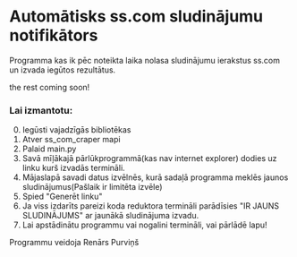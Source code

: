 # Automātisks ss.com sludinājumu notifikātors

Programma kas ik pēc noteikta laika nolasa sludinājumu ierakstus ss.com un izvada iegūtos rezultātus.

the rest coming soon!
 
### Lai izmantotu:
0. Iegūsti vajadzīgās bibliotēkas
1. Atver ss_com_craper mapi
2. Palaid main.py
3. Savā mīļākajā pārlūkprogrammā(kas nav internet explorer) dodies uz linku kurš izvadās termināli.
4. Mājaslapā savadi datus izvēlnēs, kurā sadaļā programma meklēs jaunos sludinājumus(Pašlaik ir limitēta izvēle)
5. Spied "Generēt linku"
6. Ja viss izdarīts pareizi koda reduktora termināli parādīsies "IR JAUNS SLUDINĀJUMS" ar jaunākā sludinājuma izvadu.
7. Lai apstādinātu programmu vai nogalini termināli, vai pārlādē lapu!

Programmu veidoja Renārs Purviņš
